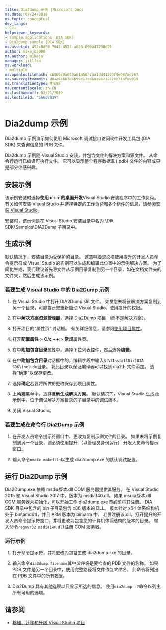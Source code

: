 ```yaml
---
title: Dia2dump 示例 |Microsoft Docs
ms.date: 07/24/2018
ms.topic: conceptual
dev_langs:
- C++
helpviewer_keywords:
- sample applications [DIA SDK]
- Dia2dump sample [DIA SDK]
ms.assetid: 492c0893-7043-452f-a020-890a47230d20
author: mikejo5000
ms.author: mikejo
manager: jillfra
ms.workload:
- multiple
ms.openlocfilehash: cb86929a050a61a50a7aa1dd41220f4e087ad767
ms.sourcegitcommit: d0425b6b7d4b99e17ca6ac0671282bc718f80910
ms.translationtype: MTE95
ms.contentlocale: zh-CN
ms.lasthandoff: 02/21/2019
ms.locfileid: "56607039"
---
```

# <a name="dia2dump-sample"></a>Dia2dump 示例

Dia2dump 示例演示如何使用 Microsoft 调试接口访问软件开发工具包 (DIA SDK) 来查询信息的 PDB 文件。

Dia2dump 示例随 Visual Studio 安装，并包含文件的解决方案和源文件。 从命令行运行已编译可执行文件。 它可以显示整个程序数据库 (.pdb) 文件的内容或只是部分你感兴趣。

## <a name="install-the-sample"></a>安装示例

该示例安装时选择**使用 c + + 的桌面开发**Visual Studio 安装程序中的工作负荷。 有关如何安装 Visual Studio 并选择特定的工作负荷和各个组件的信息，请参阅[安装 Visual Studio](../../install/install-visual-studio.md)。

安装时，该示例是在 Visual Studio 安装目录中名为 \DIA SDK\Samples\DIA2Dump 子目录中。

## <a name="build-the-sample"></a>生成示例

默认情况下，安装目录为受保护的目录。 这意味着您必须使用提升的开发人员命令提示符或 Visual Studio 的实例可以生成和编辑此位置中的示例解决方案。 为了简化生成，我们建议首先将文件从示例目录复制到另一个目录，如在文档文件夹的文件夹，然后生成该示例。

### <a name="to-build-the-dia2dump-sample-in-visual-studio"></a>若要生成 Visual Studio 中的 Dia2Dump 示例

1. 在 Visual Studio 中打开 DIA2Dump.sln 文件。 如果您未将该解决方案复制到另一个目录，可能提示您重新启动 Visual Studio，使用提升的权限。

1. 在中**解决方案资源管理器**，选择 Dia2Dump 项目 （而不是解决方案）。

1. 打开项目的“属性页”  对话框。 有关详细信息，请参阅[使用项目属性](/cpp/ide/working-with-project-properties)。

1. 打开**配置属性** > **C/c + +** > **常规**属性页。

1. 在中**附加包含目录**属性中，选择下拉列表控件，然后选择**编辑**。

1. 在中**附加包含目录**对话框中的，编辑字段中输入`$(VSInstallDir)DIA SDK\include`目录。 将此目录以保证编译器可以找到 dia2.h 文件添加。 选择“确定”以保存更改。

1. 选择**确定**若要将所做的更改保存到项目属性。

1. 上**构建**菜单中，选择**重新生成解决方案**。 默认情况下，Visual Studio 生成此示例中，位于调试解决方案目录的子目录中的调试版本。

1. 关闭 Visual Studio。

### <a name="to-build-the-dia2dump-sample-at-the-command-line"></a>若要生成在命令行 Dia2Dump 示例

1. 在开发人员命令提示符窗口中，更改为复制示例文件的目录。 如果未将示例复制到另一个目录，则必须使用提升 （以管理员身份运行） 开发人员命令提示窗口。

1. 输入命令`nmake makefile`以生成 dia2dump.exe 的默认调试配置。

## <a name="run-the-dia2dump-sample"></a>运行 Dia2Dump 示例

Dia2Dump.exe 依赖 msdia*版本*.dll COM 服务器提供其服务。 在 Visual Studio 2015 和 Visual Studio 2017 中，版本为 msdia140.dll。 如果 msdia*版本*.dll COM 服务器未初始化，可以开始工作 dia2dump.exe 前必须将其注册。 DIA SDK 目录中包含的 bin 子目录包含 x86 版本的 DLL。 版本针对 x64 体系结构机处于 bin\amd64，并且 ARM 版本为 bin\arm 中。 若要注册该 dll，打开提升的开发人员命令提示符窗口，并将更改为包含您的计算机体系结构的版本的目录。 输入命令`regsvr32 msdia140.dll`注册 COM 服务器。

### <a name="to-run-the-sample"></a>运行示例

1. 打开命令提示符，并将更改为包含生成 dia2dump.exe 的目录。

1. 输入命令`dia2dump filename`其中*文件名*是要检查的 PDB 文件的名称。 如果 PDB 文件是另一个目录中，使用完整路径将文件作为*文件名*。 此命令将列出在 PDB 文件中的所有数据。

1. Dia2Dump 具有其他选项以只显示所选的信息。 使用`dia2dump -?`命令以列出所有可用的选项。

## <a name="see-also"></a>请参阅

- [移植、迁移和升级 Visual Studio 项目](../../porting/port-migrate-and-upgrade-visual-studio-projects.md)
